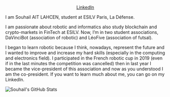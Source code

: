 <p align="center">
  <a href="https://www.linkedin.com/in/souhail-ait-lahcen-967155196/" target="_blank">LinkedIn</a>
</p>

I am Souhail AIT LAHCEN, student at ESILV Paris, La Défense.

I am passionate about robotic and informatics also study blockchain and crypto-markets in FinTech at ESILV. Now, I’m in two student associations, DaVinciBot (association of robotic) and LéoFive (association of futsal).

I began to learn robotic because I think, nowadays, represent the future and I wanted to improve and increase my hard skills (especially in the computing and electronics field). I participated in the French robotic cup in 2019 (even if in the last minutes the competition was cancelled) then in last year I became the vice-president of this association and now as you understood I am the co-president. If you want to learn much about me, you can go on my LinkedIn.

![Souhail's GitHub Stats](https://github-readme-stats.vercel.app/api?username=Souhail99&show_icons=true&theme=cobalt)
